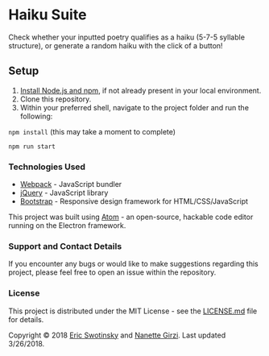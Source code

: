 # Haiku Suite

Check whether your inputted poetry qualifies as a haiku (5-7-5 syllable structure), or generate a random haiku with the click of a button!

## Setup

1. [Install Node.js and npm](https://www.npmjs.com/get-npm), if not already present in your local environment.
2. Clone this repository.
3. Within your preferred shell, navigate to the project folder and run the following:

  ```npm install```
(this may take a moment to complete)

  ```npm run start```


### Technologies Used

* [Webpack](https://github.com/webpack/webpack) - JavaScript bundler
* [jQuery](https://github.com/jquery/jquery) - JavaScript library
* [Bootstrap](https://github.com/twbs/bootstrap) - Responsive design framework for HTML/CSS/JavaScript

This project was built using [Atom](https://atom.io/) - an open-source, hackable code editor running on the Electron framework.

### Support and Contact Details
If you encounter any bugs or would like to make suggestions regarding this project, please feel free to open an issue within the repository.


### License

This project is distributed under the MIT License - see the [LICENSE.md](LICENSE.md) file for details.

Copyright © 2018 [Eric Swotinsky](https://github.com/eswotinsky) and [Nanette Girzi](https://github.com/nanettegirzi).
Last updated 3/26/2018.
